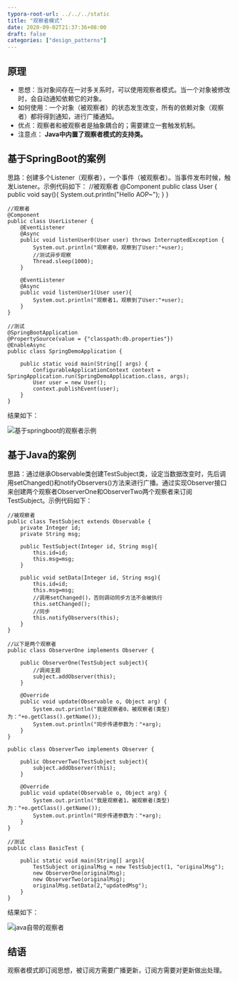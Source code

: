 ```yaml
---
typora-root-url: ../../../static
title: "观察者模式"
date: 2020-09-02T21:37:36+08:00
draft: false
categories: ["design_patterns"]
---
```


## 原理
- 思想：当对象间存在一对多关系时，可以使用观察者模式。当一个对象被修改时，会自动通知依赖它的对象。
- 如何使用：一个对象（被观察者）的状态发生改变，所有的依赖对象（观察者）都将得到通知，进行广播通知。
- 优点：观察者和被观察者是抽象耦合的；需要建立一套触发机制。
- 注意点： **Java中内置了观察者模式的支持类。**

## 基于SpringBoot的案例
思路：创建多个Listener（观察者），一个事件（被观察者）。当事件发布时候，触发Listener。示例代码如下：
	//被观察者
	@Component
	public class User {
	    public void say(){
	        System.out.println("Hello AOP~");
	    }
	}

	//观察者
	@Component
	public class UserListener {
	    @EventListener
	    @Async
	    public void listenUser0(User user) throws InterruptedException {
	        System.out.println("观察者0，观察到了User:"+user);
	        //测试异步观察
	        Thread.sleep(1000);
	    }
	
	    @EventListener
	    @Async
	    public void listenUser1(User user){
	        System.out.println("观察者1，观察到了User:"+user);
	    }
	}

	//测试
	@SpringBootApplication
	@PropertySource(value = {"classpath:db.properties"})
	@EnableAsync
	public class SpringDemoApplication {
	
	    public static void main(String[] args) {
	        ConfigurableApplicationContext context = SpringApplication.run(SpringDemoApplication.class, args);
	        User user = new User();
	        context.publishEvent(user);
	    }
	}

结果如下：

![基于springboot的观察者示例][p0]

## 基于Java的案例
思路：通过继承Observable类创建TestSubject类，设定当数据改变时，先后调用setChanged()和notifyObservers()方法来进行广播。通过实现Observer接口来创建两个观察者ObserverOne和ObserverTwo两个观察者来订阅TestSubject。示例代码如下：

	//被观察者
	public class TestSubject extends Observable {
	    private Integer id;
	    private String msg;
	
	    public TestSubject(Integer id, String msg){
	        this.id=id;
	        this.msg=msg;
	    }
	
	    public void setData(Integer id, String msg){
	        this.id=id;
	        this.msg=msg;
	        //调用setChanged()，否则调动同步方法不会被执行
	        this.setChanged();
	        //同步
	        this.notifyObservers(this);
	    }
	}

	//以下是两个观察者
	public class ObserverOne implements Observer {
	
	    public ObserverOne(TestSubject subject){
	        //调阅主题
	        subject.addObserver(this);
	    }
	
	    @Override
	    public void update(Observable o, Object arg) {
	        System.out.println("我是观察者0，被观察者(类型)为："+o.getClass().getName());
	        System.out.println("同步传递参数为："+arg);
	    }
	}

	public class ObserverTwo implements Observer {
	
	    public ObserverTwo(TestSubject subject){
	        subject.addObserver(this);
	    }
	
	    @Override
	    public void update(Observable o, Object arg) {
	        System.out.println("我是观察者1，被观察者(类型)为："+o.getClass().getName());
	        System.out.println("同步传递参数为："+arg);
	    }
	}

	//测试
	public class BasicTest {
	
	    public static void main(String[] args){
	        TestSubject originalMsg = new TestSubject(1, "originalMsg");
	        new ObserverOne(originalMsg);
	        new ObserverTwo(originalMsg);
	        originalMsg.setData(2,"updatedMsg");
	    }
	}

结果如下：

![java自带的观察者][p1]

## 结语
观察者模式即订阅思想，被订阅方需要广播更新，订阅方需要对更新做出处理。









[p0]:/media/2020-09-02-1.png
[p1]:/media/2020-09-02-2.png